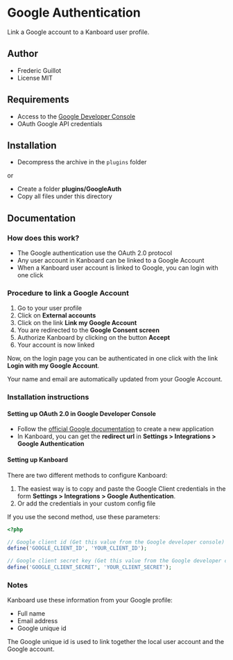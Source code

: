 Google Authentication
=====================

Link a Google account to a Kanboard user profile.

Author
------

- Frederic Guillot
- License MIT

Requirements
------------

- Access to the [Google Developer Console](https://console.developers.google.com)
- OAuth Google API credentials

Installation
------------

- Decompress the archive in the `plugins` folder

or

- Create a folder **plugins/GoogleAuth**
- Copy all files under this directory

Documentation
-------------

### How does this work?

- The Google authentication use the OAuth 2.0 protocol
- Any user account in Kanboard can be linked to a Google Account
- When a Kanboard user account is linked to Google, you can login with one click

### Procedure to link a Google Account

1. Go to your user profile
2. Click on **External accounts**
3. Click on the link **Link my Google Account**
4. You are redirected to the **Google Consent screen**
5. Authorize Kanboard by clicking on the button **Accept**
6. Your account is now linked

Now, on the login page you can be authenticated in one click with the link **Login with my Google Account**.

Your name and email are automatically updated from your Google Account.

### Installation instructions

#### Setting up OAuth 2.0 in Google Developer Console

- Follow the [official Google documentation](https://developers.google.com/accounts/docs/OAuth2Login#appsetup) to create a new application
- In Kanboard, you can get the **redirect url** in **Settings > Integrations > Google Authentication**

#### Setting up Kanboard

There are two different methods to configure Kanboard:

1. The easiest way is to copy and paste the Google Client credentials in the form **Settings > Integrations > Google Authentication**.
2. Or add the credentials in your custom config file

If you use the second method, use these parameters:

```php
<?php

// Google client id (Get this value from the Google developer console)
define('GOOGLE_CLIENT_ID', 'YOUR_CLIENT_ID');

// Google client secret key (Get this value from the Google developer console)
define('GOOGLE_CLIENT_SECRET', 'YOUR_CLIENT_SECRET');
```

### Notes

Kanboard use these information from your Google profile:

- Full name
- Email address
- Google unique id

The Google unique id is used to link together the local user account and the Google account.
